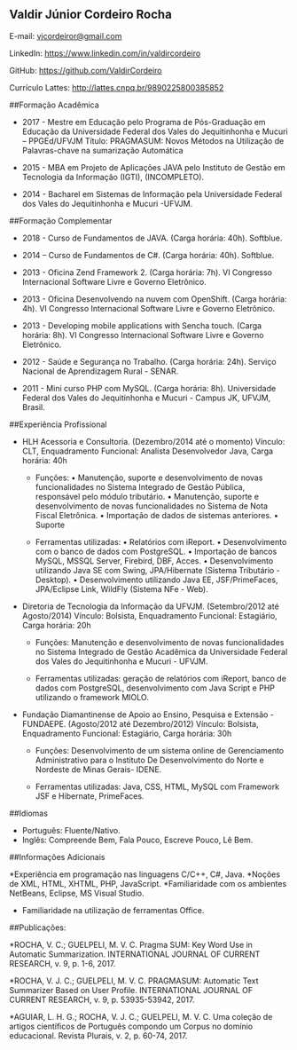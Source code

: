## Valdir Júnior Cordeiro Rocha

E-mail: vjcordeiror@gmail.com

LinkedIn: https://www.linkedin.com/in/valdircordeiro

GitHub: https://github.com/ValdirCordeiro

Currículo Lattes: http://lattes.cnpq.br/9890225800385852

##Formação Acadêmica

* 2017 - Mestre em Educação pelo Programa de Pós-Graduação em Educação da Universidade Federal dos Vales do Jequitinhonha e Mucuri – PPGEd/UFVJM
		Título: PRAGMASUM: Novos Métodos na Utilização de Palavras-chave na
		sumarização Automática

* 2015 - MBA em Projeto de Aplicações JAVA pelo Instituto de Gestão em Tecnologia da Informação (IGTI), (INCOMPLETO).

* 2014 - Bacharel em Sistemas de Informação pela Universidade Federal dos Vales do Jequitinhonha e Mucuri -UFVJM.

##Formação Complementar

* 2018 - Curso de Fundamentos de JAVA. (Carga horária: 40h).
Softblue.

* 2014 – Curso de Fundamentos de C#. (Carga horária: 40h). 
Softblue.

* 2013 - Oficina Zend Framework 2. (Carga horária: 7h). 
VI Congresso Internacional Software Livre e Governo Eletrônico.

* 2013 - Oficina Desenvolvendo na nuvem com OpenShift. (Carga horária: 4h). 
VI Congresso Internacional Software Livre e Governo Eletrônico.

* 2013 - Developing mobile applications with Sencha touch. (Carga horária: 8h). 
VI Congresso Internacional Software Livre e Governo Eletrônico.

* 2012 - Saúde e Segurança no Trabalho. (Carga horária: 24h). 
Serviço Nacional de Aprendizagem Rural - SENAR.

* 2011 - Mini curso PHP com MySQL. (Carga horária: 8h). 
Universidade Federal dos Vales do Jequitinhonha e Mucuri - Campus JK, UFVJM, Brasil.


##Experiência Profissional

* HLH Acessoria e Consultoria. (Dezembro/2014 até o momento) 
Vínculo: CLT, Enquadramento Funcional: Analista Desenvolvedor Java, Carga horária: 40h 
	- Funções:
		• Manutenção, suporte e desenvolvimento de novas funcionalidades no
		Sistema Integrado de Gestão Pública, responsável pelo módulo
		tributário.
		• Manutenção, suporte e desenvolvimento de novas funcionalidades no
		Sistema de Nota Fiscal Eletrônica.
		• Importação de dados de sistemas anteriores.
		• Suporte
		
	- Ferramentas utilizadas:
		• Relatórios com iReport.
		• Desenvolvimento com o banco de dados com PostgreSQL.
		• Importação de bancos MySQL, MSSQL Server, Firebird, DBF, Acces.
		• Desenvolvimento utilizando Java SE com Swing, JPA/Hibernate (Sistema
		Tributário - Desktop).
		• Desenvolvimento utilizando Java EE, JSF/PrimeFaces, JPA/Eclipse Link,
		WildFly (Sistema NFe - Web).
		
* Diretoria de Tecnologia da Informação da UFVJM. (Setembro/2012 até Agosto/2014) 
Vínculo: Bolsista, Enquadramento Funcional: Estagiário, Carga horária: 20h 

	- Funções: Manutenção e desenvolvimento de novas funcionalidades no Sistema Integrado de Gestão Acadêmica da Universidade Federal dos Vales do Jequitinhonha e Mucuri - UFVJM.
	
	- Ferramentas utilizadas: geração de relatórios com iReport, banco de dados com PostgreSQL, desenvolvimento com Java Script e PHP utilizando o framework MIOLO.

* Fundação Diamantinense de Apoio ao Ensino, Pesquisa e Extensão - FUNDAEPE. (Agosto/2012 até Dezembro/2012) 
Vínculo: Bolsista, Enquadramento Funcional: Estagiário, Carga horária: 30h 

	- Funções: Desenvolvimento de um sistema online de Gerenciamento Administrativo para o Instituto De Desenvolvimento do Norte e Nordeste de Minas Gerais- IDENE.

	- Ferramentas utilizadas: Java, CSS, HTML, MySQL com Framework JSF e Hibernate, PrimeFaces.

##Idiomas
	
* Português: Fluente/Nativo.
* Inglês: Compreende Bem, Fala Pouco, Escreve Pouco, Lê Bem.

##Informações Adicionais

*Experiência em programação nas linguagens C/C++, C#, Java.
*Noções de XML, HTML, XHTML, PHP, JavaScript.
*Familiaridade com os ambientes NetBeans, Eclipse, MS Visual Studio.
* Familiaridade na utilização de ferramentas Office.

##Publicações:

*ROCHA, V. C.; GUELPELI, M. V. C. Pragma SUM: Key Word Use in Automatic
Summarization. INTERNATIONAL JOURNAL OF CURRENT RESEARCH, v. 9,
p. 1-6, 2017.

*ROCHA, V. J. C.; GUELPELI, M. V. C. PRAGMASUM: Automatic Text
Summarizer Based on User Profile. INTERNATIONAL JOURNAL OF
CURRENT RESEARCH, v. 9, p. 53935-53942, 2017.

*AGUIAR, L. H. G.; ROCHA, V. J. C.; GUELPELI, M. V. C. Uma coleção de
artigos científicos de Português compondo um Corpus no domínio
educacional. Revista Plurais, v. 2, p. 60-74, 2017.


